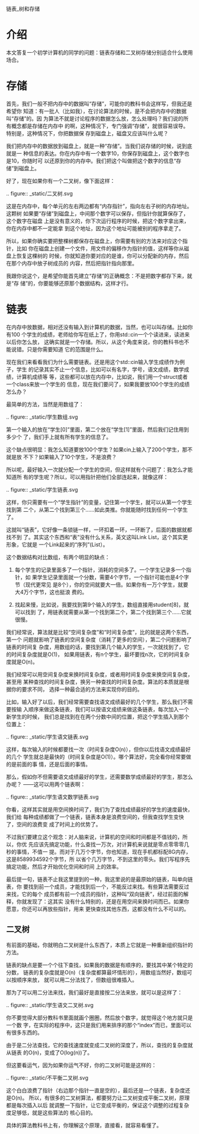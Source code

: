         
链表_树和存储

介绍
====

本文答复一个初学计算机的同学的问题：链表存储和二叉树存储分别适合什么使用场合。

存储
====

首先，我们一般不把内存中的数据叫“存储”，可能你的教科书会这样写，但我还是希望你
知道：有一批人（比如我），在讨论算法的时候，是不会把内存中的数据叫“存储”的。因
为算法不就是讨论程序的数据怎么放，怎么处理吗？我们说的所有概念都是存储在内存中
的啊，这种情况下，专门强调“存储”，就很容易误导。特别是，这种情况下，你把数据保
存到磁盘上，磁盘又应该叫什么呢？

我们把内存中的数据放到磁盘上，就是一种“存储”。当我们说存储的时候，说到底就是一
种信息的表达。你在内存中有一个数字10，你保存到磁盘上，这个数字也是10，你随时可
以还原到你的内存中。我们把这个叫做把这个数字的信息“存储”到磁盘上。

好了，现在如果你有一个二叉树，像下面这样：

.. figure:: _static/二叉树.svg

这是在内存中，每个单元的左右两边都有“内存指针”，指向左右子树的内存地址。这颗树
如果要“存储”到磁盘上，中间那个数字可以保存，但指针你就算保存了，这个数字在磁盘
上是没有意义的，你下次运行程序的时候，把这个数字拿出来，你在内存中都不一定能拿
到这个地址，因为这个地址可能被别的程序拿走了。

所以，如果你确实要把整棵树都保存在磁盘上，你需要有别的方法来对应这个指针，比如
你在磁盘上创建一个文件，用文件的偏移作为指针的值，这样等你从磁盘上恢复这棵树的
时候，你就知道你要对应的是谁，你可以分配新的内存，然后在那个内存中放子树成员的
内容，然后把指针指向那里。

我跟你说这个，是希望你能首先建立“存储”的正确概念：不是把数字都存下来，就是“存
储”的，你要能够还原那个数据结构，这样才行。

链表
====

在内存中放数据，相对还没有输入到计算机的数据，当然，也可以叫存储。比如你有100
个学生的成绩，老师给你写在纸上了，你用std::cin一个个读进来，读进来以后你怎么放，
这确实就是一个存储。所以，从这个角度来说，你的教科书也不能说错。只是你需要知道
它的范围是什么。

现在我们来看看我们为什么需要链表。还是用这个std::cin输入学生成绩作为例子，学生
的记录其实不止一个信息，比如可以有名字，学号，语文成绩，数学成绩，计算机成绩等
等，这些都可以放在内存中，比如说，我们用一个struct或者一个class来放一个学生的
信息，现在我们要问了，如果我要放100个学生的成绩怎么办？

最简单的方法，当然是用数组了：

.. figure:: _static/学生数组.svg

第一个输入的放在“学生[0]”里面，第二个放在“学生[1]”里面，然后我们记住用到多少个
了，我们手上就有所有学生的信息了。

这个缺点很明显：我怎么知道要放100个学生？如果cin上输入了200个学生，那不就是放
不下？如果输入了10个学生，不是浪费？

所以呢，最好输入一次就分配一个学生的空间，但这样就有个问题了：我怎么才能知道所
有的学生呢？所以，可以用指针把他们全部连起来，就像这样：

.. figure:: _static/学生链表.svg

这样，你只需要有一个“学生指针”的变量，记住第一个学生，就可以从第一个学生找到第
二个，从第二个找到第三个……如此类推。你就能随时找到任何一个学生了。

这就叫“链表”，它好像一条锁链一样，一环扣着一环，一环断了，后面的数据就都找不到
了。其实这个东西和“表”没有什么关系，英文这叫Link List，这个其实更形象，它就是
一个Link起来的“序列”(List）。

这个数据结构对比数组，有两个明显的缺点：

1. 每个学生的记录里面多了一个指针，消耗的空间多了。一个学生记录多一个指针，如
  果学生记录里面就一个分数，需要4个字节，一个指针可能也是4个字节（现代更常见
  是8个），你的空间就要大一倍。如果你有一万个学生，就要大4万个字节，这也挺浪
  费的。

2. 找起来慢，比如说，我要找到第9个输入的学生，数组直接用student[8]，就可以找到
  了，用链表就需要从第一个找到第二个，第二个找到第三个……它就很慢。

我们经常说，算法就是比较“空间复杂度”和“时间复杂度”，比的就是这两个东西，第一个
问题就影响了链表的空间复杂度（消耗了更多的空间），第二个问题影响了链表的时间复
杂度，用数组的话，要找到第几个输入的学生，一次就找到了，它的时间复杂度就是O(1)，
如果用链表，有n个学生，最坏要找n次，它的时间复杂度就是O(n)。

我们经常可以用空间复杂度来换时间复杂度，或者用时间复杂度来换空间复杂度，甚至用
某种查找的时间复杂度，换另一种查找的时间复杂度。算法的本质就是根据你的要求不同，
选择一种最合适的方法来实现你的目的。

比如，输入好了以后，我们经常需要查找语文成绩最好的几个学生，那么我们不需要按输
入顺序来做这条链表，我们可以按语文成绩来做这条链表，每次加入一个新学生的时候，
我们总是找到在在两个分数中间的位置，把这个学生插入到那个位置上：

.. figure:: _static/学生语文链表.svg

这样，每次输入的时候都要找一次（时间复杂度O(n)），但你以后找语文成绩最好的几个
学生就总是最快的（时间复杂度是O(1)）。哪个算法好，完全看你经常要做的是前面的事
情，还是后面的事情。

那么，假如你不但需要语文成绩最好的学生，还需要数学成绩最好的学生，那怎么办呢？
——这可以用两个链表啊：

.. figure:: _static/学生语文数学链表.svg

你看，这样其实就是用空间换时间了，我们为了查找成绩最好的学生的速度最快，我们给
每种成绩都做了一个链表，链表本身是浪费空间的，但我查找学生变快了，空间的浪费变
成了时间上的优势了。

不过我们要建立这个观念：对人脑来说，计算机的空间和时间都是不值钱的，所以，你优
先应该先搞定功能，什么查找一万次，对计算机来说就是零点零零零几秒的事情，不值一
提。而对于几万个字节，你也知道，现在手机都标配8G内存，这是8589934592个字节，所
以省个几万字节，不到这里的零头。我们写程序先搞定功能，然后才开始优化空间和时间
上的效率。

最后提一句，链表不止我这里提到的一种，我这里说的是最原始的链表，叫单向链表，你
要找到前一个成员，才能找到后一个，不能反过来找。有些算法需要反过来找，它的每个
成员都有前一个成员的指针，这种叫“双向链表”，经过前面的解释，你就发现了：这其实
没有什么特别的，还是在用空间来换时间而已。如果你愿意，你还可以再放些指针，用来
更快查找其他东西，这都没有什么不可以的。

## 二叉树

有前面的基础，你就明白二叉树是什么东西了，本质上它就是一种重新组织指针的方法。

链表的缺点是要一个个往下查找，如果我的数据是有顺序的，要找其中某个特定的分数，
链表的复杂度就是O(n)（复杂度都算最坏情形的），用数组当然好，数组可以按顺序来放，
就可以用二分法找了，但数组很难插入。

那为了可以用二分法来找，我们最好是直接按二分法来放，就可以是这样了：

.. figure:: _static/学生语文二叉树.svg

你不要觉得大部分教科书里面就画个圈圈，然后放个数字，就觉得这个地方就只是一个数
字，在实际的程序中，这只是我们用来排序的那个“index”而已，里面可以有很多东西的。

由于是二分法查找，它的查找速度就变成二叉树的深度了，所以，查找的复杂度就从链表
的O(n)，变成了O(log(n))了。

但这要看运气，因为如果你运气不好，你的二叉树可能是这样的：

.. figure:: _static/不平衡二叉树.svg

这个白白浪费了指针（右边那个指针一直是空的），最后还是一个链表，复杂度还是O(n)。
所以，有很多的二叉树算法，都要努力让二叉树变成平衡二叉树，原理都是每次插入以后
就调整一下指针，让它变成平衡的，保证这个调整的过程复杂度足够低，就是这些算法的
核心目的。

具体的算法教科书上有，你理解这个原理，直接看，就容易看懂了。
